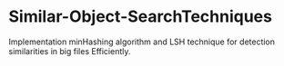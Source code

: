 # Similar-Object-SearchTechniques

  Implementation minHashing algorithm and LSH technique for detection similarities in big files Efficiently. 
